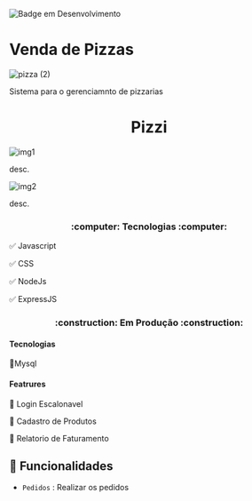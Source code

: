 ![Badge em Desenvolvimento](http://img.shields.io/static/v1?label=STATUS&message=EM%20DESENVOLVIMENTO&color=GREEN&style=for-the-badge)


# Venda de Pizzas 
![pizza (2)](https://user-images.githubusercontent.com/50186745/165603035-79cddd0a-cf9a-4a5d-b37e-4970ec4f49e9.png)

Sistema para o gerenciamnto de pizzarias 


<h1 align="center"> Pizzi </h1>


![img1](https://user-images.githubusercontent.com/50186745/165787274-d7bd6183-2421-42ce-9df6-9179135da1bf.png)

desc.

![img2](https://user-images.githubusercontent.com/50186745/165787294-97e61cd1-f7c4-4a4e-826d-11fda0d5b4a3.png)

desc.

<h3 align="center">
    :computer: Tecnologias :computer:
</h3>
    
:white_check_mark: Javascript
    
:white_check_mark: CSS
    
:white_check_mark: NodeJs

:white_check_mark: ExpressJS
    
<h3 align="center"> 
    :construction:  Em Produção  :construction:
 </h3>
 
 
 <h4> Tecnologias </h4>
 
 :black_square_button:Mysql
 
 <h4>Featrures</h4>
 
 
 :black_square_button: Login Escalonavel
 
 :black_square_button: Cadastro de Produtos
 
 :black_square_button: Relatorio de Faturamento
    
 



## :hammer: Funcionalidades 

- `Pedidos` : Realizar os pedidos




